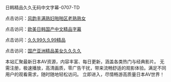 日韩精品久久无码中文字幕-0707-TD

点击访问：<a href="https://gsd-agv.pages.dev/">风韵丰满熟妇啪啪区老熟熟女</a>

点击访问：<a href="https://gda-c7m.pages.dev/">欧美日韩国产中文精品字幕</a>

点击访问：<a href="https://tfda.pages.dev/">久久99久久99精品</a>

点击访问：<a href="https://bsdf-5f5.pages.dev/">国产亚洲精品美女久久久久</a>

本站汇聚最新日本AV资源，内容丰富、每日更新，涵盖各类热门与经典影片。
无需注册，极速播放，高清画质，零广告干扰，带来流畅舒适的观影体验。满足不同用户的观看需求，随时随地轻松访问。
立即进入，尽情畅游高质量日本AV世界！

<span style="display:none;">[Canonical link](https://github.com/ma07072025/ma14 ）</span>
